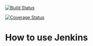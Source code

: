 [![Build Status](http://ci3.ase.au.dk:8080/job/Team11JenkinsJob/)](http://ci3.ase.au.dk:8080/job/Team11JenkinsJob/)

[![Coverage Status](http://ci3.ase.au.dk:8080/job/Team11JenkinsJob/)]()

# How to use Jenkins

